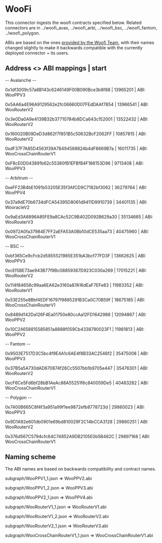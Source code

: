 # WooFi

This connector ingests the woofi contracts specified below. Related connectors are in ../woofi_avax, ../woofi_arbi, ../woofi_bsc, ../woofi_fantom, ../woofi_polygon.

ABIs are based on the ones [provided by the Woofi Team](https://github.com/woonetwork/woofi_subgraph/tree/main/abis), with their names changed slightly to make it backwards compatible with the currently deployed connector + its users.

## Address <> ABI mappings | start

-- Avalanche --

0x1df3009c57a8B143c6246149F00B090Bce3b8f88 | 13965201 | ABI: WooPPV3

0x5AA6a4E96A9129562e2fc06660D07FEdDAAf7854 | 13966541 | ABI: WooRouterV2

0x3e0Da0A9e4139B32b37710784b8DCa643c152001 | 13522432 | ABI: WooRouterV2

0x160020B09DeD3d862f7f851B5c50632BcF2062FF | 10857815 | ABI: WooRouterV2

0xdF37F7A85D4563f39A78494568824b4dF8669B7a | 16011735 | ABI: WooCrossChainRouterV1

0xF8cE0D043891b62c55380fB1EFBfB4F186153D96 | 9713408 | ABI: WooPPV3

-- Arbitrum --

0xeFF23B4bE1091b53205E35f3AfCD9C7182bf3062 | 36279764 | ABI: WooPPV4

0x37a9dE70b6734dFCA54395D8061d9411D9910739 | 34401135 | ABI: WooracleV2

0x9aEd3A8896A85FE9a8CAc52C9B402D092B629a30 | 35134665 | ABI: WooRouterV3

0x0972A0fa37984E7FF2aEFA53A0Bb10dCE535aa73 | 40475960 | ABI: WooCrossChainRouterV1

-- BSC --

0xbf365Ce9cFcb2d5855521985E351bA3bcf77FD3F | 13662625 | ABI: WooPPV3

0xcEf5BE73ae943B77f9Bc08859367D923C030a269 | 17015221 | ABI: WooRouterV2

0x114f84658c99aa6EA62e3160a87A16dEaF7EFe83 | 11983352 | ABI: WooRouterV1

0x53E255e8Bbf4EDF16797f9885291B3Ca0C70B59f | 18675185 | ABI: WooCrossChainRouterV1

0x8489d142Da126F4Ea01750e80ccAa12FD1642988 | 12094867 | ABI: WooPPV2

0x10C24658815585851a8888f059Cb4338790023F1 | 11981813 | ABI: WooPPV2

-- Fantom --

0x9503E7517D3C5bc4f9E4A1c6AE4f8B33AC2546f2 | 35475008 | ABI: WooPPV3

0x37B5a5A730dAD670874f26Cc5507bb1b9705e447 | 35476301 | ABI: WooRouterV2

0xcF6Ce5Fd6bf28bB1AeAc88A55251f6c840059De5 | 40483282 | ABI: WooCrossChainRouterV1

-- Polygon --

0x7400B665C8f4f3a951a99f1ee9872efb8778723d | 29860023 | ABI: WooPPV3

0x9D1A92e601db0901e69bd810029F2C14bCCA3128 | 29860251 | ABI: WooRouterV2

0x376d567C5794cfc64C74852A9DB2105E0b5B482C | 29897168 | ABI: WooCrossChainRouterV1

## Naming scheme

The ABI names are based on backwards compatibility and contract names.

subgraph/WooPPV1_1.json               => WooPPV2.abi

subgraph/WooPPV1_2.json               => WooPPV3.abi

subgraph/WooPPV2_1.json               => WooPPV4.abi

subgraph/WooRouterV1_1.json           => WooRouterV1.abi

subgraph/WooRouterV1_2.json           => WooRouterV2.abi

subgraph/WooRouterV2_1.json           => WooRouterV3.abi

subgraph/WooCrossChainRouterV1_1.json => WooCrossChainRouterV1.abi
